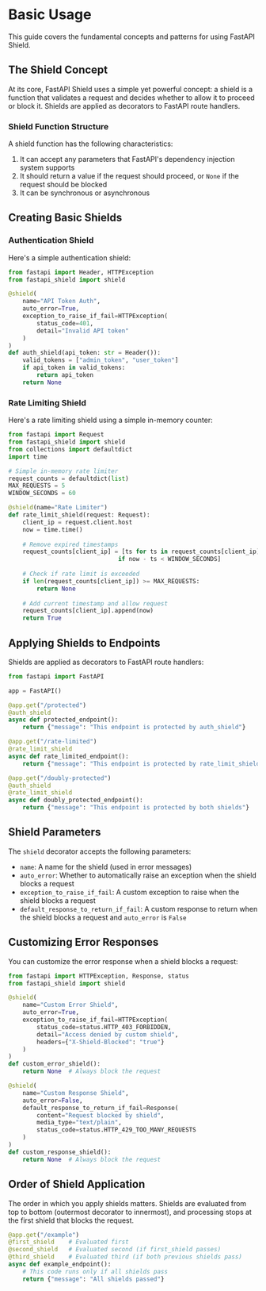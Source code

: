 # Basic Usage

This guide covers the fundamental concepts and patterns for using FastAPI Shield.

## The Shield Concept

At its core, FastAPI Shield uses a simple yet powerful concept: a shield is a function that validates a request and decides whether to allow it to proceed or block it. Shields are applied as decorators to FastAPI route handlers.

### Shield Function Structure

A shield function has the following characteristics:

1. It can accept any parameters that FastAPI's dependency injection system supports
2. It should return a value if the request should proceed, or `None` if the request should be blocked
3. It can be synchronous or asynchronous

## Creating Basic Shields

### Authentication Shield

Here's a simple authentication shield:

```python
from fastapi import Header, HTTPException
from fastapi_shield import shield

@shield(
    name="API Token Auth",
    auto_error=True,
    exception_to_raise_if_fail=HTTPException(
        status_code=401,
        detail="Invalid API token"
    )
)
def auth_shield(api_token: str = Header()):
    valid_tokens = ["admin_token", "user_token"]
    if api_token in valid_tokens:
        return api_token
    return None
```

### Rate Limiting Shield

Here's a rate limiting shield using a simple in-memory counter:

```python
from fastapi import Request
from fastapi_shield import shield
from collections import defaultdict
import time

# Simple in-memory rate limiter
request_counts = defaultdict(list)
MAX_REQUESTS = 5
WINDOW_SECONDS = 60

@shield(name="Rate Limiter")
def rate_limit_shield(request: Request):
    client_ip = request.client.host
    now = time.time()
    
    # Remove expired timestamps
    request_counts[client_ip] = [ts for ts in request_counts[client_ip] 
                               if now - ts < WINDOW_SECONDS]
    
    # Check if rate limit is exceeded
    if len(request_counts[client_ip]) >= MAX_REQUESTS:
        return None
    
    # Add current timestamp and allow request
    request_counts[client_ip].append(now)
    return True
```

## Applying Shields to Endpoints

Shields are applied as decorators to FastAPI route handlers:

```python
from fastapi import FastAPI

app = FastAPI()

@app.get("/protected")
@auth_shield
async def protected_endpoint():
    return {"message": "This endpoint is protected by auth_shield"}

@app.get("/rate-limited")
@rate_limit_shield
async def rate_limited_endpoint():
    return {"message": "This endpoint is protected by rate_limit_shield"}

@app.get("/doubly-protected")
@auth_shield
@rate_limit_shield
async def doubly_protected_endpoint():
    return {"message": "This endpoint is protected by both shields"}
```

## Shield Parameters

The `shield` decorator accepts the following parameters:

- `name`: A name for the shield (used in error messages)
- `auto_error`: Whether to automatically raise an exception when the shield blocks a request
- `exception_to_raise_if_fail`: A custom exception to raise when the shield blocks a request
- `default_response_to_return_if_fail`: A custom response to return when the shield blocks a request and `auto_error` is `False`

## Customizing Error Responses

You can customize the error response when a shield blocks a request:

```python
from fastapi import HTTPException, Response, status
from fastapi_shield import shield

@shield(
    name="Custom Error Shield",
    auto_error=True,
    exception_to_raise_if_fail=HTTPException(
        status_code=status.HTTP_403_FORBIDDEN,
        detail="Access denied by custom shield",
        headers={"X-Shield-Blocked": "true"}
    )
)
def custom_error_shield():
    return None  # Always block the request

@shield(
    name="Custom Response Shield",
    auto_error=False,
    default_response_to_return_if_fail=Response(
        content="Request blocked by shield",
        media_type="text/plain",
        status_code=status.HTTP_429_TOO_MANY_REQUESTS
    )
)
def custom_response_shield():
    return None  # Always block the request
```

## Order of Shield Application

The order in which you apply shields matters. Shields are evaluated from top to bottom (outermost decorator to innermost), and processing stops at the first shield that blocks the request.

```python
@app.get("/example")
@first_shield    # Evaluated first
@second_shield   # Evaluated second (if first_shield passes)
@third_shield    # Evaluated third (if both previous shields pass)
async def example_endpoint():
    # This code runs only if all shields pass
    return {"message": "All shields passed"}
``` 